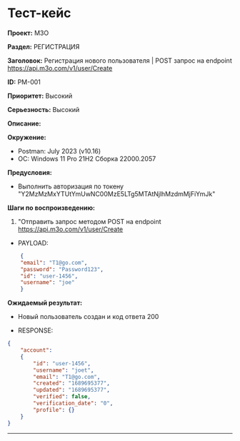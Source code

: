 # Тест-кейс

**Проект:** M3O

**Раздел:** РЕГИСТРАЦИЯ

**Заголовок:** Регистрация нового пользователя | POST запрос на endpoint <https://api.m3o.com/v1/user/Create>

**ID:** PM-001

 **Приоритет:** Высокий

 **Серьезность:** Высокий

**Описание:**

**Окружение:**  

* Postman: July 2023 (v10.16)
* OC: Windows 11 Pro 21H2 Сборка 22000.2057

**Предусловия:**

* Выполнить авторизация по токену "Y2MzMzMxYTUtYmUwNC00MzE5LTg5MTAtNjlhMzdmMjFiYmJk"

**Шаги по воспроизведению:**

1. "Отправить запрос методом POST на endpoint <https://api.m3o.com/v1/user/Create>  

* PAYLOAD:

```json
    {  
    "email": "T1@go.com",  
    "password": "Password123",  
    "id": "user-1456",
    "username": "joe"  
    }
```

**Ожидаемый результат:**

* Новый пользователь создан и код ответа 200

* RESPONSE:

```json
{  
    "account":  
    {  
        "id": "user-1456",  
        "username": "joet",  
        "email": "T1@go.com",  
        "created": "1689695377",  
        "updated": "1689695377",  
        "verified": false,  
        "verification_date": "0",  
        "profile": {}  
    }  
}  
```

---
